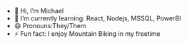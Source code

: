 - 👋 Hi, I’m Michael
- 🌱 I’m currently learning: React, Nodejs, MSSQL, PowerBI
- 😄 Pronouns:They/Them
- ⚡ Fun fact: I enjoy Mountain Biking in my freetime

<!---
mwilke-aion/mwilke-aion is a ✨ special ✨ repository because its `README.md` (this file) appears on your GitHub profile.
You can click the Preview link to take a look at your changes.
--->

